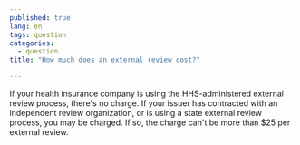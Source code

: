 ```yaml
---
published: true
lang: en
tags: question
categories:
  - question
title: "How much does an external review cost?"

---
```


If your health insurance company is using the HHS-administered external review process, there's no charge. If your issuer has contracted with an independent review organization, or is using a state external review process, you may be charged. If so, the charge can't be more than $25 per external review.
